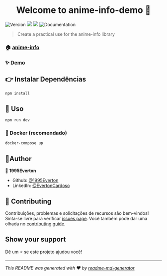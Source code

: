 <h1 align="center">Welcome to anime-info-demo 👋</h1>
<p align="left">
  <img alt="Version" src="https://img.shields.io/badge/version-1.0.0-blue.svg?cacheSeconds=2592000" />
  <img src="https://img.shields.io/badge/node->=9.0.0-blue.svg?cacheSeconds=2592000" />
  <img src="https://img.shields.io/badge/npm->=5.0.0-blue.svg?cacheSeconds=2592000" />
    <img alt="Documentation" src="https://img.shields.io/badge/documentation-yes-brightgreen.svg" />
  </a>
</p>

> Create a practical use for the anime-info library

### 🏠 [anime-info](https://github.com/1995Everton/anime-info.git#readme)

### ✨ [Demo](https://anime-info-demo.herokuapp.com/)

## 👉 Instalar Dependências

```sh
npm install
```
## 🚀 Uso
```sh
npm run dev
```
### 🐳 Docker (recomendado)
```sh
docker-compose up
```

## 🧔Author

👤 **1995Everton**

* Github: [@1995Everton](https://github.com/1995Everton)
* LinkedIn: [@EvertonCardoso](https://www.linkedin.com/in/everton-cardoso-a33556173/)

## 🤝 Contributing

Contribuições, problemas e solicitações de recursos são bem-vindos!<br />Sinta-se livre para verificar [issues page](https://github.com/1995Everton/anime-info-demo/issues). Você também pode dar uma olhada no [contributing guide](https://github.com/1995Everton/anime-info-demo/blob/master/CONTRIBUTING.md).

## Show your support

Dê um ⭐️ se este projeto ajudou você!

***
_This README was generated with ❤️ by [readme-md-generator](https://github.com/kefranabg/readme-md-generator)_